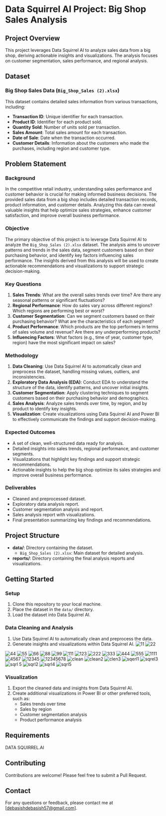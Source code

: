 # Data Squirrel AI Project: Big Shop Sales Analysis

## Project Overview
This project leverages Data Squirrel AI to analyze sales data from a big shop, deriving actionable insights and visualizations. The analysis focuses on customer segmentation, sales performance, and regional analysis.

## Dataset
### Big Shop Sales Data (`Big_Shop_Sales (2).xlsx`)
This dataset contains detailed sales information from various transactions, including:
- **Transaction ID**: Unique identifier for each transaction.
- **Product ID**: Identifier for each product sold.
- **Quantity Sold**: Number of units sold per transaction.
- **Sales Amount**: Total sales amount for each transaction.
- **Date of Sale**: Date when the transaction occurred.
- **Customer Details**: Information about the customers who made the purchases, including region and customer type.


## Problem Statement

### Background
In the competitive retail industry, understanding sales performance and customer behavior is crucial for making informed business decisions. The provided sales data from a big shop includes detailed transaction records, product information, and customer details. Analyzing this data can reveal valuable insights that help optimize sales strategies, enhance customer satisfaction, and improve overall business performance.

### Objective
The primary objective of this project is to leverage Data Squirrel AI to analyze the `Big_Shop_Sales (2).xlsx` dataset. The analysis aims to uncover patterns and trends in the sales data, segment customers based on their purchasing behavior, and identify key factors influencing sales performance. The insights derived from this analysis will be used to create actionable recommendations and visualizations to support strategic decision-making.

### Key Questions
1. **Sales Trends**: What are the overall sales trends over time? Are there any seasonal patterns or significant fluctuations?
2. **Regional Performance**: How do sales vary across different regions? Which regions are performing best or worst?
3. **Customer Segmentation**: Can we segment customers based on their purchasing behavior? What are the characteristics of each segment?
4. **Product Performance**: Which products are the top performers in terms of sales volume and revenue? Are there any underperforming products?
5. **Influencing Factors**: What factors (e.g., time of year, customer type, region) have the most significant impact on sales?

### Methodology
1. **Data Cleaning**: Use Data Squirrel AI to automatically clean and preprocess the dataset, handling missing values, outliers, and inconsistencies.
2. **Exploratory Data Analysis (EDA)**: Conduct EDA to understand the structure of the data, identify patterns, and uncover initial insights.
3. **Customer Segmentation**: Apply clustering techniques to segment customers based on their purchasing behavior and demographics.
4. **Sales Analysis**: Analyze sales trends over time, by region, and by product to identify key insights.
5. **Visualization**: Create visualizations using Data Squirrel AI and Power BI to effectively communicate the findings and support decision-making.

### Expected Outcomes
- A set of clean, well-structured data ready for analysis.
- Detailed insights into sales trends, regional performance, and customer segments.
- Visualizations that highlight key findings and support strategic recommendations.
- Actionable insights to help the big shop optimize its sales strategies and improve overall business performance.

### Deliverables
- Cleaned and preprocessed dataset.
- Exploratory data analysis report.
- Customer segmentation analysis and report.
- Sales analysis report with visualizations.
- Final presentation summarizing key findings and recommendations.


## Project Structure
- **data/**: Directory containing the dataset.
  - `Big_Shop_Sales (2).xlsx`: Main dataset for detailed analysis.
- **reports/**: Directory containing the final analysis reports and visualizations.

## Getting Started
### Setup
1. Clone this repository to your local machine.
2. Place the dataset in the `data/` directory.
3. Load the dataset into Data Squirrel AI.

### Data Cleaning and Analysis
1. Use Data Squirrel AI to automatically clean and preprocess the data.
2. Generate insights and visualizations within Data Squirrel AI.
![11](https://github.com/user-attachments/assets/0b55314b-4659-417d-bfc1-4e54c0e1db90)
![22](https://github.com/user-attachments/assets/0b02cc59-071d-47d6-a2b6-26ef24c8c991)

![44](https://github.com/user-attachments/assets/58c42443-9ba2-4cc4-9192-760e3cdc2e6e)
![55](https://github.com/user-attachments/assets/36fb564a-88dd-407d-a814-ac903292df81)
![66](https://github.com/user-attachments/assets/eb399080-33ca-4dfb-8e6a-0cd44b1b13f0)
![88](https://github.com/user-attachments/assets/847cecac-7265-4dc3-a901-f2964bd5fe60)
![99](https://github.com/user-attachments/assets/7f240d0b-78da-4f92-af34-750aa31c6855)
![111](https://github.com/user-attachments/assets/62711a62-4fb1-4738-8c0a-12c05d842df7)
![123](https://github.com/user-attachments/assets/32412033-cb40-4d90-9272-736d59ac906a)
![222](https://github.com/user-attachments/assets/8cd3d0e3-fc7b-439e-b31e-2573cd31125d)
![333](https://github.com/user-attachments/assets/bf870256-abda-405e-9f0e-b7d9e5839fac)
![444](https://github.com/user-attachments/assets/c82e925b-1fb1-4b58-8dc5-e85b632b4de0)
![555](https://github.com/user-attachments/assets/70f698a1-5f9a-4730-9405-032e9d1d469c)
![1111](https://github.com/user-attachments/assets/69c46083-6f61-4359-8b76-57abbb041961)
![4567](https://github.com/user-attachments/assets/a1937291-8e4a-4e06-9dcb-4935546b32ec)
![12345](https://github.com/user-attachments/assets/6e1f390f-c5ac-48a8-81e3-b36da0531385)
![12345678](https://github.com/user-attachments/assets/c318f464-b050-4bee-877d-19b778f3c4ab)
![clean](https://github.com/user-attachments/assets/adaa3713-6849-4150-85dc-c1cbcfbf63d2)
![clean2](https://github.com/user-attachments/assets/f4c48950-e37e-476d-97af-49b705e4e9d7)
![clen3](https://github.com/user-attachments/assets/7c31fb22-8ba5-4217-8ef7-e570db4cc658)
![sqerl1](https://github.com/user-attachments/assets/bc95ceb0-4447-4385-8516-aedc3d2ef4d9)
![sqrel3](https://github.com/user-attachments/assets/6ee8f95b-8898-46ce-9e40-129a8429876e)
![sqrl 5](https://github.com/user-attachments/assets/4de8389c-d21f-4c52-846e-dfd9634579a0)
![sqrl2](https://github.com/user-attachments/assets/39438956-677c-416f-8b0c-6ea296a71f15)
![sqrl4](https://github.com/user-attachments/assets/9545f29f-e68a-40b2-8911-ee02649d2c72)
![sqrl5](https://github.com/user-attachments/assets/dc4e36dd-7b68-4450-9c81-cf4236c5328b)

### Visualization
1. Export the cleaned data and insights from Data Squirrel AI.
2. Create additional visualizations in Power BI or other preferred tools, such as:
   - Sales trends over time
   - Sales by region
   - Customer segmentation analysis
   - Product performance analysis

## Requirements
DATA SQUIRREL.AI

## Contributing
Contributions are welcome! Please feel free to submit a Pull Request.


## Contact
For any questions or feedback, please contact me at [debasishdebasish57@gmail.com].



